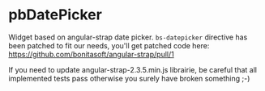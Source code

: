 # pbDatePicker

Widget based on angular-strap date picker. 
`bs-datepicker` directive has been patched to fit our needs, you'll get patched code here: https://github.com/bonitasoft/angular-strap/pull/1

If you need to update angular-strap-2.3.5.min.js librairie, be careful that all implemented tests pass otherwise you surely have broken something ;-)
